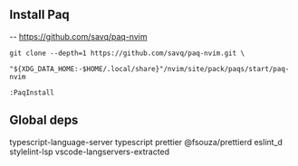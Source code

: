 ## Install Paq
-- https://github.com/savq/paq-nvim
```
git clone --depth=1 https://github.com/savq/paq-nvim.git \
    "${XDG_DATA_HOME:-$HOME/.local/share}"/nvim/site/pack/paqs/start/paq-nvim
```

```
:PaqInstall
```

## Global deps
typescript-language-server typescript prettier @fsouza/prettierd eslint_d stylelint-lsp vscode-langservers-extracted
